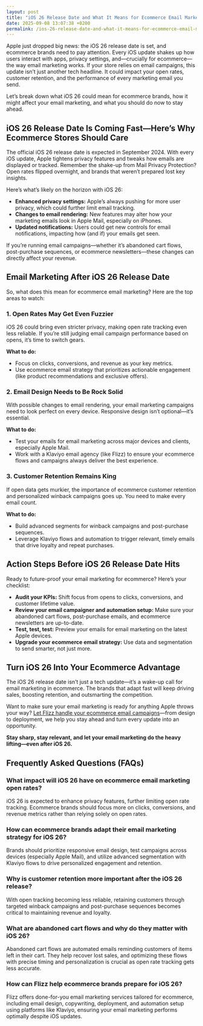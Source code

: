 ```yaml
---
layout: post
title: "iOS 26 Release Date and What It Means for Ecommerce Email Marketing"
date: 2025-09-08 13:07:38 +0200
permalink: /ios-26-release-date-and-what-it-means-for-ecommerce-email-marketing/
---
```

Apple just dropped big news: the iOS 26 release date is set, and ecommerce brands need to pay attention. Every iOS update shakes up how users interact with apps, privacy settings, and—crucially for ecommerce—the way email marketing works. If your store relies on email campaigns, this update isn’t just another tech headline. It could impact your open rates, customer retention, and the performance of every marketing email you send.

Let’s break down what iOS 26 could mean for ecommerce brands, how it might affect your email marketing, and what you should do now to stay ahead.

## iOS 26 Release Date Is Coming Fast—Here’s Why Ecommerce Stores Should Care

The official iOS 26 release date is expected in September 2024. With every iOS update, Apple tightens privacy features and tweaks how emails are displayed or tracked. Remember the shake-up from Mail Privacy Protection? Open rates flipped overnight, and brands that weren’t prepared lost key insights.

Here’s what’s likely on the horizon with iOS 26:

- **Enhanced privacy settings:** Apple’s always pushing for more user privacy, which could further limit email tracking.
- **Changes to email rendering:** New features may alter how your marketing emails look in Apple Mail, especially on iPhones.
- **Updated notifications:** Users could get new controls for email notifications, impacting how (and if) your emails get seen.

If you’re running email campaigns—whether it’s abandoned cart flows, post-purchase sequences, or ecommerce newsletters—these changes can directly affect your revenue.

## Email Marketing After iOS 26 Release Date

So, what does this mean for ecommerce email marketing? Here are the top areas to watch:

### 1. Open Rates May Get Even Fuzzier

iOS 26 could bring even stricter privacy, making open rate tracking even less reliable. If you’re still judging email campaign performance based on opens, it’s time to switch gears.

**What to do:**
- Focus on clicks, conversions, and revenue as your key metrics.
- Use ecommerce email strategy that prioritizes actionable engagement (like product recommendations and exclusive offers).

### 2. Email Design Needs to Be Rock Solid

With possible changes to email rendering, your email marketing campaigns need to look perfect on every device. Responsive design isn’t optional—it’s essential.

**What to do:**
- Test your emails for email marketing across major devices and clients, especially Apple Mail.
- Work with a Klaviyo email agency (like Flizz) to ensure your ecommerce flows and campaigns always deliver the best experience.

### 3. Customer Retention Remains King

If open data gets murkier, the importance of ecommerce customer retention and personalized winback campaigns goes up. You need to make every email count.

**What to do:**
- Build advanced segments for winback campaigns and post-purchase sequences.
- Leverage Klaviyo flows and automation to trigger relevant, timely emails that drive loyalty and repeat purchases.

## Action Steps Before iOS 26 Release Date Hits

Ready to future-proof your email marketing for ecommerce? Here’s your checklist:

- **Audit your KPIs:** Shift focus from opens to clicks, conversions, and customer lifetime value.
- **Review your email campaigner and automation setup:** Make sure your abandoned cart flows, post-purchase emails, and ecommerce newsletters are up-to-date.
- **Test, test, test:** Preview your emails for email marketing on the latest Apple devices.
- **Upgrade your ecommerce email strategy:** Use data and segmentation to send smarter, not just more.

## Turn iOS 26 Into Your Ecommerce Advantage

The iOS 26 release date isn’t just a tech update—it’s a wake-up call for email marketing in ecommerce. The brands that adapt fast will keep driving sales, boosting retention, and outsmarting the competition.

Want to make sure your email marketing is ready for anything Apple throws your way? [Let Flizz handle your ecommerce email campaigns](https://flizzgrowth.com/email)—from design to deployment, we help you stay ahead and turn every update into an opportunity.

**Stay sharp, stay relevant, and let your email marketing do the heavy lifting—even after iOS 26.**

## Frequently Asked Questions (FAQs)

### What impact will iOS 26 have on ecommerce email marketing open rates?

iOS 26 is expected to enhance privacy features, further limiting open rate tracking. Ecommerce brands should focus more on clicks, conversions, and revenue metrics rather than relying solely on open rates.

### How can ecommerce brands adapt their email marketing strategy for iOS 26?

Brands should prioritize responsive email design, test campaigns across devices (especially Apple Mail), and utilize advanced segmentation with Klaviyo flows to drive personalized engagement and retention.

### Why is customer retention more important after the iOS 26 release?

With open tracking becoming less reliable, retaining customers through targeted winback campaigns and post-purchase sequences becomes critical to maintaining revenue and loyalty.

### What are abandoned cart flows and why do they matter with iOS 26?

Abandoned cart flows are automated emails reminding customers of items left in their cart. They help recover lost sales, and optimizing these flows with precise timing and personalization is crucial as open rate tracking gets less accurate.

### How can Flizz help ecommerce brands prepare for iOS 26?

Flizz offers done-for-you email marketing services tailored for ecommerce, including email design, copywriting, deployment, and automation setup using platforms like Klaviyo, ensuring your email marketing performs optimally despite iOS updates.

<script type="application/ld+json">
{
  "@context": "https://schema.org",
  "@type": "BlogPosting",
  "headline": "iOS 26 Release Date and What It Means for Ecommerce Email Marketing",
  "description": "Explore how the upcoming iOS 26 release impacts ecommerce email marketing, including changes to privacy, email design, and customer retention strategies.",
  "datePublished": "2024-06-01",
  "dateModified": "2024-06-01",
  "author": {
    "@type": "Person",
    "name": "Flizz"
  },
  "publisher": {
    "@type": "Person",
    "name": "Flizz"
  },
  "mainEntityOfPage": {
    "@type": "WebPage",
    "@id": "https://flizzgrowth.com/blog/ios-26-release-date-ecommerce-email-marketing"
  },
  "keywords": "email marketing, ecommerce email marketing, Klaviyo email agency, ecommerce retention emails, ecommerce flows, abandoned cart flows, email marketing campaign, email deployment, email marketing services, ecommerce email strategy, ecommerce newsletters, email blasts, email marketing firms",
  "articleBody": "Apple just dropped big news: the iOS 26 release date is set, and ecommerce brands need to pay attention. Every iOS update shakes up how users interact with apps, privacy settings, and—crucially for ecommerce—the way email marketing works. If your store relies on email campaigns, this update isn’t just another tech headline. It could impact your open rates, customer retention, and the performance of every marketing email you send.\n\nLet’s break down what iOS 26 could mean for ecommerce brands, how it might affect your email marketing, and what you should do now to stay ahead.\n\nThe official iOS 26 release date is expected in September 2024. With every iOS update, Apple tightens privacy features and tweaks how emails are displayed or tracked. Remember the shake-up from Mail Privacy Protection? Open rates flipped overnight, and brands that weren’t prepared lost key insights.\n\nHere’s what’s likely on the horizon with iOS 26:\n- Enhanced privacy settings: Apple’s always pushing for more user privacy, which could further limit email tracking.\n- Changes to email rendering: New features may alter how your marketing emails look in Apple Mail, especially on iPhones.\n- Updated notifications: Users could get new controls for email notifications, impacting how (and if) your emails get seen.\n\nIf you’re running email campaigns—whether it’s abandoned cart flows, post-purchase sequences, or ecommerce newsletters—these changes can directly affect your revenue.\n\nSo, what does this mean for ecommerce email marketing? Here are the top areas to watch:\n\nOpen Rates May Get Even Fuzzier: iOS 26 could bring even stricter privacy, making open rate tracking even less reliable. If you’re still judging email campaign performance based on opens, it’s time to switch gears.\n\nEmail Design Needs to Be Rock Solid: With possible changes to email rendering, your email marketing campaigns need to look perfect on every device. Responsive design isn’t optional—it’s essential.\n\nCustomer Retention Remains King: If open data gets murkier, the importance of ecommerce customer retention and personalized winback campaigns goes up. You need to make every email count.\n\nReady to future-proof your email marketing for ecommerce? Audit your KPIs, review your automation setup, test your emails on Apple devices, and upgrade your ecommerce email strategy.\n\nThe iOS 26 release date isn’t just a tech update—it’s a wake-up call for email marketing in ecommerce. The brands that adapt fast will keep driving sales, boosting retention, and outsmarting the competition.\n\nWant to make sure your email marketing is ready for anything Apple throws your way? Let Flizz handle your ecommerce email campaigns—from design to deployment, we help you stay ahead and turn every update into an opportunity."
}
</script>

<script type="application/ld+json">
{
  "@context": "https://schema.org",
  "@type": "FAQPage",
  "mainEntity": [
    {
      "@type": "Question",
      "name": "What impact will iOS 26 have on ecommerce email marketing open rates?",
      "acceptedAnswer": {
        "@type": "Answer",
        "text": "iOS 26 is expected to enhance privacy features, further limiting open rate tracking. Ecommerce brands should focus more on clicks, conversions, and revenue metrics rather than relying solely on open rates."
      }
    },
    {
      "@type": "Question",
      "name": "How can ecommerce brands adapt their email marketing strategy for iOS 26?",
      "acceptedAnswer": {
        "@type": "Answer",
        "text": "Brands should prioritize responsive email design, test campaigns across devices (especially Apple Mail), and utilize advanced segmentation with Klaviyo flows to drive personalized engagement and retention."
      }
    },
    {
      "@type": "Question",
      "name": "Why is customer retention more important after the iOS 26 release?",
      "acceptedAnswer": {
        "@type": "Answer",
        "text": "With open tracking becoming less reliable, retaining customers through targeted winback campaigns and post-purchase sequences becomes critical to maintaining revenue and loyalty."
      }
    },
    {
      "@type": "Question",
      "name": "What are abandoned cart flows and why do they matter with iOS 26?",
      "acceptedAnswer": {
        "@type": "Answer",
        "text": "Abandoned cart flows are automated emails reminding customers of items left in their cart. They help recover lost sales, and optimizing these flows with precise timing and personalization is crucial as open rate tracking gets less accurate."
      }
    },
    {
      "@type": "Question",
      "name": "How can Flizz help ecommerce brands prepare for iOS 26?",
      "acceptedAnswer": {
        "@type": "Answer",
        "text": "Flizz offers done-for-you email marketing services tailored for ecommerce, including email design, copywriting, deployment, and automation setup using platforms like Klaviyo, ensuring your email marketing performs optimally despite iOS updates."
      }
    }
  ]
}
</script>